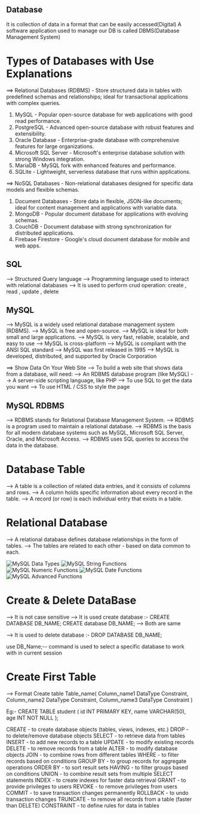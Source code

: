 ## Database

It is collection of data in a format that can be easily accessed(Digital)
A software application used to manage our DB is called DBMS(Database Management System)

# Types of Databases with Use Explanations

==> Relational Databases (RDBMS) - Store structured data in tables with predefined schemas and relationships; ideal for transactional applications with complex queries.

1. MySQL - Popular open-source database for web applications with good read performance.
2. PostgreSQL - Advanced open-source database with robust features and extensibility.
3. Oracle Database - Enterprise-grade database with comprehensive features for large organizations.
4. Microsoft SQL Server - Microsoft's enterprise database solution with strong Windows integration.
5. MariaDB - MySQL fork with enhanced features and performance.
6. SQLite - Lightweight, serverless database that runs within applications.

==> NoSQL Databases - Non-relational databases designed for specific data models and flexible schemas.

1. Document Databases - Store data in flexible, JSON-like documents; ideal for content management and applications with variable data.
2. MongoDB - Popular document database for applications with evolving schemas.
3. CouchDB - Document database with strong synchronization for distributed applications.
4. Firebase Firestore - Google's cloud document database for mobile and web apps.

## SQL

--> Structured Query language
--> Programming language used to interact with relational databases
--> It is used to perform crud operation:
create , read , update , delete

## MySQL

--> MySQL is a widely used relational database management system (RDBMS).
--> MySQL is free and open-source.
--> MySQL is ideal for both small and large applications.
--> MySQL is very fast, reliable, scalable, and easy to use
--> MySQL is cross-platform
--> MySQL is compliant with the ANSI SQL standard
--> MySQL was first released in 1995
--> MySQL is developed, distributed, and supported by Oracle Corporation

==> Show Data On Your Web Site
--> To build a web site that shows data from a database, will need:
--> An RDBMS database program (like MySQL)
--> A server-side scripting language, like PHP
--> To use SQL to get the data you want
--> To use HTML / CSS to style the page

## MySQL RDBMS

--> RDBMS stands for Relational Database Management System.
--> RDBMS is a program used to maintain a relational database.
--> RDBMS is the basis for all modern database systems such as MySQL, Microsoft SQL Server, Oracle, and Microsoft Access.
--> RDBMS uses SQL queries to access the data in the database.

# Database Table

--> A table is a collection of related data entries, and it consists of columns and rows.
--> A column holds specific information about every record in the table.
--> A record (or row) is each individual entry that exists in a table.

# Relational Database

--> A relational database defines database relationships in the form of tables.
--> The tables are related to each other - based on data common to each.

![ MySQL Data Types](image.png)
![MySQL String Functions](image-1.png)
![MySQL Numeric Functions](image-2.png)
![MySQL Date Functions](image-3.png)
![MySQL Advanced Functions](image-4.png)

# Create & Delete DataBase

--> It is not case sensitive
--> It is used create database :-
CREATE DATABASE DB_NAME;
CREATE database DB_NAME;
--> Both are same

--> It is used to delete database :-
DROP DATABASE DB_NAME;

use DB_Name;-- command is used to select a specific database to work with in current session

# Create First Table

--> Format
Create table Table_name(
Column_name1 DataType Constraint,
Column_name2 DataType Constraint,
Column_name3 DataType Constraint
)

Eg:-
CREATE TABLE student (
id INT PRIMARY KEY,
name VARCHAR(50),
age INT NOT NULL
);

CREATE - to create database objects (tables, views, indexes, etc.)
DROP - to delete/remove database objects
SELECT - to retrieve data from tables
INSERT - to add new records to a table
UPDATE - to modify existing records
DELETE - to remove records from a table
ALTER - to modify database objects
JOIN - to combine rows from different tables
WHERE - to filter records based on conditions
GROUP BY - to group records for aggregate operations
ORDER BY - to sort result sets
HAVING - to filter groups based on conditions
UNION - to combine result sets from multiple SELECT statements
INDEX - to create indexes for faster data retrieval
GRANT - to provide privileges to users
REVOKE - to remove privileges from users
COMMIT - to save transaction changes permanently
ROLLBACK - to undo transaction changes
TRUNCATE - to remove all records from a table (faster than DELETE)
CONSTRAINT - to define rules for data in tables
